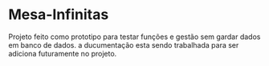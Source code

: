 # Mesa-Infinitas


Projeto feito como prototipo para testar funções e gestão sem gardar dados em banco de dados.
a ducumentação esta sendo trabalhada para ser adiciona futuramente no projeto.
